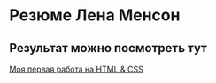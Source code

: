 # Резюме Лена Менсон

## Результат можно посмотреть тут

[Моя первая работа на HTML & CSS](https://mensonlena.github.io/resume/)
